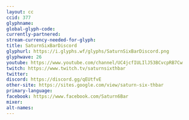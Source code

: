 ```yaml
---
layout: cc
ccid: 377
glyphname: 
global-glyph-code: 
currently-partnered: 
stream-currency-needed-for-glyph: 
title: SaturnSixBarDiscord
glyphurl: https://i.glyphs.wf/glyphs/SaturnSixBarDiscord.png
glyphwave: 26
youtube: https://www.youtube.com/channel/UC4jcfIULIlJ53BCvcpRB7Cw
twitch: https://www.twitch.tv/saturnsixthbar
twitter: 
discord: https://discord.gg/qEUtfvE
other-site: https://sites.google.com/view/saturn-six-thbar
primary-language: 
facebook: https://www.facebook.com/Saturn6Bar
mixer: 
alt-names: 
---
```


